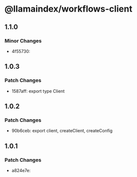 # @llamaindex/workflows-client

## 1.1.0

### Minor Changes

- 4f55730:

## 1.0.3

### Patch Changes

- 1587aff: export type Client

## 1.0.2

### Patch Changes

- 90b6ceb: export client, createClient, createConfig

## 1.0.1

### Patch Changes

- a824e7e:
